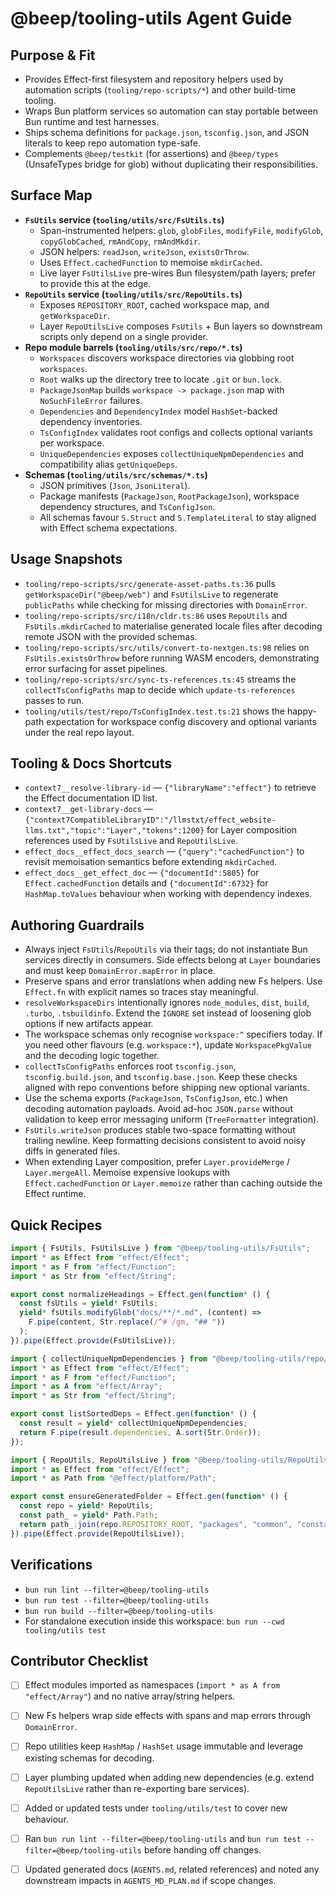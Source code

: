 # @beep/tooling-utils Agent Guide

## Purpose & Fit
- Provides Effect-first filesystem and repository helpers used by automation scripts (`tooling/repo-scripts/*`) and other build-time tooling.
- Wraps Bun platform services so automation can stay portable between Bun runtime and test harnesses.
- Ships schema definitions for `package.json`, `tsconfig.json`, and JSON literals to keep repo automation type-safe.
- Complements `@beep/testkit` (for assertions) and `@beep/types` (UnsafeTypes bridge for glob) without duplicating their responsibilities.

## Surface Map
- **`FsUtils` service (`tooling/utils/src/FsUtils.ts`)**
  - Span-instrumented helpers: `glob`, `globFiles`, `modifyFile`, `modifyGlob`, `copyGlobCached`, `rmAndCopy`, `rmAndMkdir`.
  - JSON helpers: `readJson`, `writeJson`, `existsOrThrow`.
  - Uses `Effect.cachedFunction` to memoise `mkdirCached`.
  - Live layer `FsUtilsLive` pre-wires Bun filesystem/path layers; prefer to provide this at the edge.
- **`RepoUtils` service (`tooling/utils/src/RepoUtils.ts`)**
  - Exposes `REPOSITORY_ROOT`, cached workspace map, and `getWorkspaceDir`.
  - Layer `RepoUtilsLive` composes `FsUtils` + Bun layers so downstream scripts only depend on a single provider.
- **Repo module barrels (`tooling/utils/src/repo/*.ts`)**
  - `Workspaces` discovers workspace directories via globbing root `workspaces`.
  - `Root` walks up the directory tree to locate `.git` or `bun.lock`.
  - `PackageJsonMap` builds `workspace -> package.json` map with `NoSuchFileError` failures.
  - `Dependencies` and `DependencyIndex` model `HashSet`-backed dependency inventories.
  - `TsConfigIndex` validates root configs and collects optional variants per workspace.
  - `UniqueDependencies` exposes `collectUniqueNpmDependencies` and compatibility alias `getUniqueDeps`.
- **Schemas (`tooling/utils/src/schemas/*.ts`)**
  - JSON primitives (`Json`, `JsonLiteral`).
  - Package manifests (`PackageJson`, `RootPackageJson`), workspace dependency structures, and `TsConfigJson`.
  - All schemas favour `S.Struct` and `S.TemplateLiteral` to stay aligned with Effect schema expectations.

## Usage Snapshots
- `tooling/repo-scripts/src/generate-asset-paths.ts:36` pulls `getWorkspaceDir("@beep/web")` and `FsUtilsLive` to regenerate `publicPaths` while checking for missing directories with `DomainError`.
- `tooling/repo-scripts/src/i18n/cldr.ts:86` uses `RepoUtils` and `FsUtils.mkdirCached` to materialise generated locale files after decoding remote JSON with the provided schemas.
- `tooling/repo-scripts/src/utils/convert-to-nextgen.ts:98` relies on `FsUtils.existsOrThrow` before running WASM encoders, demonstrating error surfacing for asset pipelines.
- `tooling/repo-scripts/src/sync-ts-references.ts:45` streams the `collectTsConfigPaths` map to decide which `update-ts-references` passes to run.
- `tooling/utils/test/repo/TsConfigIndex.test.ts:21` shows the happy-path expectation for workspace config discovery and optional variants under the real repo layout.

## Tooling & Docs Shortcuts
- `context7__resolve-library-id` — `{"libraryName":"effect"}` to retrieve the Effect documentation ID list.
- `context7__get-library-docs` — `{"context7CompatibleLibraryID":"/llmstxt/effect_website-llms.txt","topic":"Layer","tokens":1200}` for Layer composition references used by `FsUtilsLive` and `RepoUtilsLive`.
- `effect_docs__effect_docs_search` — `{"query":"cachedFunction"}` to revisit memoisation semantics before extending `mkdirCached`.
- `effect_docs__get_effect_doc` — `{"documentId":5805}` for `Effect.cachedFunction` details and `{"documentId":6732}` for `HashMap.toValues` behaviour when working with dependency indexes.

## Authoring Guardrails
- Always inject `FsUtils`/`RepoUtils` via their tags; do not instantiate Bun services directly in consumers. Side effects belong at `Layer` boundaries and must keep `DomainError.mapError` in place.
- Preserve spans and error translations when adding new Fs helpers. Use `Effect.fn` with explicit names so traces stay meaningful.
- `resolveWorkspaceDirs` intentionally ignores `node_modules`, `dist`, `build`, `.turbo`, `.tsbuildinfo`. Extend the `IGNORE` set instead of loosening glob options if new artifacts appear.
- The workspace schemas only recognise `workspace:^` specifiers today. If you need other flavours (e.g. `workspace:*`), update `WorkspacePkgValue` and the decoding logic together.
- `collectTsConfigPaths` enforces root `tsconfig.json`, `tsconfig.build.json`, and `tsconfig.base.json`. Keep these checks aligned with repo conventions before shipping new optional variants.
- Use the schema exports (`PackageJson`, `TsConfigJson`, etc.) when decoding automation payloads. Avoid ad-hoc `JSON.parse` without validation to keep error messaging uniform (`TreeFormatter` integration).
- `FsUtils.writeJson` produces stable two-space formatting without trailing newline. Keep formatting decisions consistent to avoid noisy diffs in generated files.
- When extending Layer composition, prefer `Layer.provideMerge` / `Layer.mergeAll`. Memoise expensive lookups with `Effect.cachedFunction` or `Layer.memoize` rather than caching outside the Effect runtime.

## Quick Recipes
```ts
import { FsUtils, FsUtilsLive } from "@beep/tooling-utils/FsUtils";
import * as Effect from "effect/Effect";
import * as F from "effect/Function";
import * as Str from "effect/String";

export const normalizeHeadings = Effect.gen(function* () {
  const fsUtils = yield* FsUtils;
  yield* fsUtils.modifyGlob("docs/**/*.md", (content) =>
    F.pipe(content, Str.replace(/^# /gm, "## "))
  );
}).pipe(Effect.provide(FsUtilsLive));
```

```ts
import { collectUniqueNpmDependencies } from "@beep/tooling-utils/repo/UniqueDependencies";
import * as Effect from "effect/Effect";
import * as F from "effect/Function";
import * as A from "effect/Array";
import * as Str from "effect/String";

export const listSortedDeps = Effect.gen(function* () {
  const result = yield* collectUniqueNpmDependencies;
  return F.pipe(result.dependencies, A.sort(Str.Order));
});
```

```ts
import { RepoUtils, RepoUtilsLive } from "@beep/tooling-utils/RepoUtils";
import * as Effect from "effect/Effect";
import * as Path from "@effect/platform/Path";

export const ensureGeneratedFolder = Effect.gen(function* () {
  const repo = yield* RepoUtils;
  const path_ = yield* Path.Path;
  return path_.join(repo.REPOSITORY_ROOT, "packages", "common", "constants", "_generated");
}).pipe(Effect.provide(RepoUtilsLive));
```

## Verifications
- `bun run lint --filter=@beep/tooling-utils`
- `bun run test --filter=@beep/tooling-utils`
- `bun run build --filter=@beep/tooling-utils`
- For standalone execution inside this workspace: `bun run --cwd tooling/utils test`

## Contributor Checklist
- [ ] Effect modules imported as namespaces (`import * as A from "effect/Array"`) and no native array/string helpers.
- [ ] New Fs helpers wrap side effects with spans and map errors through `DomainError`.
- [ ] Repo utilities keep `HashMap` / `HashSet` usage immutable and leverage existing schemas for decoding.
- [ ] Layer plumbing updated when adding new dependencies (e.g. extend `RepoUtilsLive` rather than re-exporting bare services).
- [ ] Added or updated tests under `tooling/utils/test` to cover new behaviour.
- [ ] Ran `bun run lint --filter=@beep/tooling-utils` and `bun run test --filter=@beep/tooling-utils` before handing off changes.
- [ ] Updated generated docs (`AGENTS.md`, related references) and noted any downstream impacts in `AGENTS_MD_PLAN.md` if scope changes.

